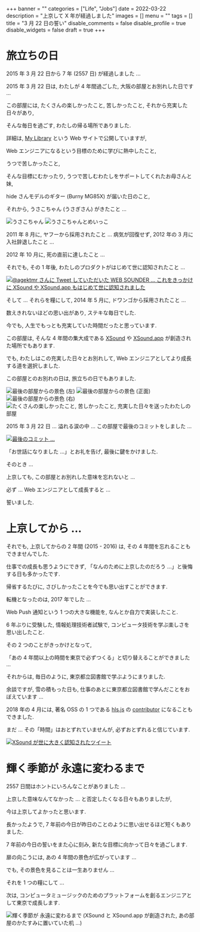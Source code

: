 +++
banner = ""
categories = ["Life", "Jobs"]
date = 2022-03-22
description = "上京して X 年が経過しました"
images = []
menu = ""
tags = []
title = "3 月 22 日の誓い"
disable_comments = false
disable_profile = true
disable_widgets = false
draft = true
+++

# 旅立ちの日

2015 年 3 月 22 日から 7 年 (2557 日) が経過しました ...

2015 年 3 月 22 日は, わたしが 4 年間過ごした, 大阪の部屋とお別れした日です ...

この部屋には, たくさんの楽しかったこと, 苦しかったこと, それから充実した日々があり,

そんな毎日を過ごす, わたしの帰る場所でありました.

詳細は, [My Library](https://korilakkuma.github.io/MyLibrary/) という Web サイトで公開していますが,

Web エンジニアになるという目標のために学びに熱中したこと,

うつで苦しかったこと,

そんな目標にむかったり, うつで苦しむわたしをサポートしてくれたお母さんと妹,

hide さんモデルのギター (Burny MG85X) が届いた日のこと,

それから, うさこちゃん (うさぎさん) がきたこと ...

<img src="https://user-images.githubusercontent.com/4006693/108966605-b9a07b00-76c1-11eb-8d6b-3972306b7e35.jpeg" alt="うさこちゃん" style="max-width: 100%;" />
<img src="https://user-images.githubusercontent.com/4006693/108966838-0dab5f80-76c2-11eb-87d8-0e81b9931755.jpeg" alt="うさこちゃんとめいっこ" style="max-width: 100%;" />

2011 年 8 月に, ヤフーから採用されたこと ... 病気が回復せず, 2012 年の 3 月に入社辞退したこと ...

2012 年 10 月に, 死の直前に達したこと ...

それでも, その 1 年後, わたしのプロダクトがはじめて世に認知されたこと ...

<a href="https://twitter.com/agektmr/status/394472307663446016" target="_blank" rel="noopener noreferrer">
  <img src="https://user-images.githubusercontent.com/4006693/108967476-edc86b80-76c2-11eb-9fb2-e8b06f3518bb.png" alt="@agektmr さんに Tweet していただいた WEB SOUNDER ... これをきっかけに XSound や XSound.app もはじめて世に認知されました" style="max-width: 100%;" />
</a>

そして ... それらを糧にして, 2014 年 5 月に, ドワンゴから採用されたこと ...

数えきれないほどの思い出があり, ステキな毎日でした.

今でも, 人生でもっとも充実していた時間だったと思っています.

この部屋は, そんな 4 年間の集大成である [XSound](https://xsound.jp) や [XSound.app](https://xsound.app) が創造された場所でもあります.

でも, わたしはこの充実した日々とお別れして, Web エンジニアとしてより成長する道を選択しました.

この部屋とのお別れの日は, 旅立ちの日でもありました.

<img src="https://user-images.githubusercontent.com/4006693/77241742-1b4aa080-6c3a-11ea-93b5-8e6e0e86ba29.jpg" alt="最後の部屋からの景色 (左)" style="max-width: 100%;" />
<img src="https://user-images.githubusercontent.com/4006693/77241752-34535180-6c3a-11ea-9dfd-3919753ce507.jpg" alt="最後の部屋からの景色 (正面)" style="max-width: 100%;" />
<img src="https://user-images.githubusercontent.com/4006693/77241763-50ef8980-6c3a-11ea-9671-f7539966d5cb.jpg" alt="最後の部屋からの景色 (右)" style="max-width: 100%;" />
<img src="https://user-images.githubusercontent.com/4006693/77241793-b80d3e00-6c3a-11ea-9c42-a79549d3294d.jpg" alt="たくさんの楽しかったこと, 苦しかったこと, 充実した日々を送ったわたしの部屋" style="max-width: 100%;" />

2015 年 3 月 22 日 ... 溢れる涙の中 ... この部屋で最後のコミットをしました ...

<a href="https://github.com/Korilakkuma/CanvasView/commits/master" target="_blank" rel="noopener noreferrer">
  <img src="https://user-images.githubusercontent.com/4006693/108966930-316ea580-76c2-11eb-9a69-80a5cca04902.png" alt="最後のコミット ..." style="max-width: 100%;" />
</a>

「お世話になりました ...」とお礼を告げ, 最後に鍵をかけました.

そのとき ...

上京しても, この部屋とお別れした意味を忘れないと ...

必ず ... Web エンジニアとして成長すると ...

誓いました.

# 上京してから ...

それでも, 上京してからの 2 年間 (2015 - 2016) は, その 4 年間を忘れることもできませんでした.

仕事での成長も思うようにできず, 「なんのために上京したのだろう ...」と後悔する日も多かったです.

帰省するたびに, さびしかったことを今でも思い出すことができます.

転機となったのは, 2017 年でした ...

Web Push 通知という 1 つの大きな機能を, なんとか自力で実装したこと.

6 年ぶりに受験した, 情報処理技術者試験で, コンピュータ技術を学ぶ楽しさを思い出したこと.

その 2 つのことがきっかけとなって,

「あの 4 年間以上の時間を東京で必ずつくる」と切り替えることができました ...

それからは, 毎日のように, 東京都立図書館で学ぶようにまりました.

余談ですが, 雪の積もった日も, 仕事のあとに東京都立図書館で学んだことをおぼえています ...

2018 年の 4 月には, 著名 OSS の 1 つである [hls.js](https://github.com/video-dev/hls.js) の [contributor](https://github.com/video-dev/hls.js/graphs/contributors) になることもできました.

まだ ... その「時間」はおとずれていませんが, 必ずおとずれると信じています.

<a href="https://twitter.com/voluntas/status/1059810428199493637" target="_blank" rel="noopener noreferrer">
  <img src="https://user-images.githubusercontent.com/4006693/160225274-4c2a1eda-1907-4eb6-82e1-b1360dc33bca.png" alt="XSound が世に大きく認知されたツイート" style="max-width: 100%;" />
</a>

<!--
# これから ...

上京してからは, Web フロントエンドエンジニアとして 4 年間修行をしました.

時を同じくして, 2015 年は日本の Web フロントエンド技術に革命がおきた年でもありました.

ES5, jQuery, AngularJS (MV\* フレームワーク) といった技術スタックから,

TypeScript, Virtual DOM, Flux Architecture, Atomic Design ... など,

Single Page Application を実装するための新しい言語仕様や革新的な機構, 設計手法へのシフト,

また, Service Worker など Web をアプリケーションプラットフォーム化する API の普及 ...

そのような技術を追いかけることが楽しかったと同時に, 1 つの疑問をもつようになりました.

わたしがあの部屋とお別れしたときに誓った, 技術力や成長なのだろうか ... ??

わたしにとっての技術的成長とは, コンピュータミュージックのための信号処理追求では ... ??

これが人生をかけて本当にやりたいことなのだろうか ... ??

そういった考えから, 2019 年 4 月に Web フロントエンドエンジニアをやめて,

1 年ほど, ニートになって信号処理を学び直したり, 8 年ぶりに JAIST に遊びに訪れたり,

また, X (X JAPAN) の楽曲を 5 年ぶりに練習し始めたりして, 1 つの気づきをえることができました.

わたしが人生をかけてやりたいことは, API をかいつまんで, いかに設計・実装をよくするかではなく,

小さくてもコンピュータミュージックのためのプラットフォームを創ることだと.

温故知新 ...

その気づきは, わたしが, 大学院進学時にもっていた目標に近いものでした.

そのためには, Web フロントエンドエンジニアとして仕事をしつつ, 社会人大学院生として大学に戻り,

信号処理と音楽をキーワードにした研究をすることがベストな選択肢だと考えています.

決して, 楽な道ではありませんし, 想像を絶するように苦境に立たされることもあると思います.

それでも ...

あの 4 年間と同じような, 人生を充実させる目標にたどりついたことはステキなことだと思っています.
-->

# 輝く季節が 永遠に変わるまで

<!--
大阪に戻るのは, しばらく先になりそうです.

そして, 戻るときは, あの部屋との誓い ... 3 月 22 日の誓いを果たせたと認めたときだと思います.
-->

2557 日間はホントにいろんなことがありました ...

上京した意味なんてなかった ... と否定したくなる日々もありましたが,

今は上京してよかったと思います.

長かったようで, 7 年前の今日が昨日のことのように思い出せるほど短くもありました.

7 年前の今日の誓いをまた心に刻み, 新たな目標に向かって日々を過ごします.

扉の向こうには, あの 4 年間の景色が広がっています ...

でも, その景色を見ることは一生ありません ...

それを 1 つの糧にして ...

次は, コンピュータミュージックのためのプラットフォームを創るエンジニアとして東京で成長します.

<img src="https://user-images.githubusercontent.com/4006693/88694033-f6f85680-d13a-11ea-983c-779ba07e19cb.jpeg" alt="輝く季節が 永遠に変わるまで (XSound と XSound.app が創造された, あの部屋のかたすみに置いていた机 ...)" style="max-width: 100%;" />
